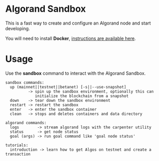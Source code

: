 # Algorand Sandbox

This is a fast way to create and configure an Algorand node and start developing.

You will need to install **Docker**, [instructions are available here](https://docs.docker.com/v17.09/engine/installation/).

# Usage

Use the **sandbox** command to interact with the Algorand Sandbox.
```
sandbox commands:
  up (mainnet||testnet||betanet) [-s||--use-snapshot]
          -> spin up the sandbox environment, optionally this can
             initialize the blockchain from a snapshot
  down    -> tear down the sandbox environment
  restart -> restart the sandbox
  enter   -> enter the sandbox container
  clean   -> stops and deletes containers and data directory

algorand commands:
  logs        -> stream algorand logs with the carpenter utility
  status      -> get node status
  goal (args) -> run goal command like 'goal node status'

tutorials:
  introduction -> learn how to get Algos on testnet and create a transaction
```

